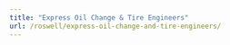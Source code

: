 ```yaml
---
title: "Express Oil Change & Tire Engineers"
url: /roswell/express-oil-change-and-tire-engineers/
---
```

